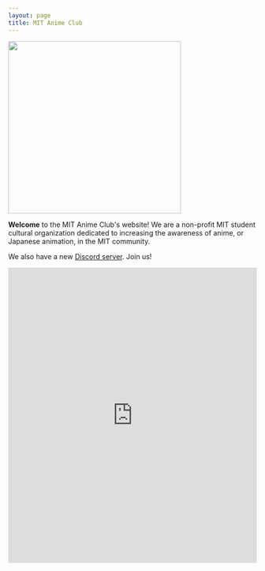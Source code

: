 ```yaml
---
layout: page
title: MIT Anime Club
---
```


<div id="smaller">
    <div class="row">
        <div class="column">
            <div id="info">
                <img src="images/splash.jpg" width='350'/>
                <br/>
                <p>
                    <strong>Welcome</strong> to the MIT Anime Club's website!
                    We are a non-profit MIT student cultural organization dedicated to
                    increasing the awareness of anime,
                    or Japanese animation,
                    in the MIT community.
                </p>
                <p>
                    We also have a new
                    <a href="https://discord.gg/85bRBZbsWD">Discord server</a>.
                    Join us!
                </p>
            </div>
        </div>
        <div class="column">
            <div id="events">
                <iframe
                    src="https://calendar.google.com/calendar/b/1/embed?height=600&amp;wkst=2&amp;bgcolor=%23ffffff&amp;ctz=America%2FNew_York&amp;src=Z2ZqNmxxZTRyYmtlam9xMzBmYml1NnZucGdAZ3JvdXAuY2FsZW5kYXIuZ29vZ2xlLmNvbQ&amp;src=MHF2b25tZWFkNG01ZzZkOWJ2bm5pb2V1dThAZ3JvdXAuY2FsZW5kYXIuZ29vZ2xlLmNvbQ&amp;color=%234285F4&amp;color=%23F09300&amp;showNav=1&amp;showDate=1&amp;showPrint=0&amp;showCalendars=0&amp;showTz=1&amp;title=Club%20Events&amp;showTabs=0&amp;mode=AGENDA"
                    style="border-width:0" width="100%" height="600" frameborder="0" scrolling="no" title="Embedded calendar, see calendar link for full calendar"></iframe>
            </div>
        </div>
    </div>
</div>
